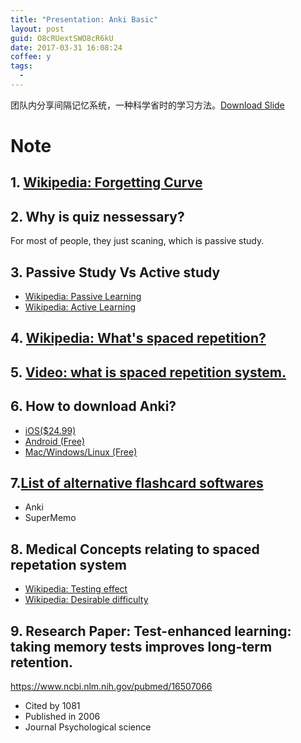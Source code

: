 ```yaml
---
title: "Presentation: Anki Basic"
layout: post
guid: O8cRUextSWO8cR6kU
date: 2017-03-31 16:08:24
coffee: y
tags:
  -
---
```


团队内分享间隔记忆系统，一种科学省时的学习方法。[Download Slide](https://speakerdeck.com/xiaoronglv/anki-basic)

<script async class="speakerdeck-embed" data-id="b61cf73396e14ca3917db768d3957dc9" data-ratio="1.41436464088398" src="//speakerdeck.com/assets/embed.js"></script>


# Note


## 1. [Wikipedia: Forgetting Curve](https://en.wikipedia.org/wiki/Forgetting_curve)

## 2. Why is quiz nessessary?

For most of people, they just scaning, which is passive study.

## 3. Passive Study Vs Active study

- [Wikipedia: Passive Learning](https://en.wikipedia.org/wiki/Passive_learning)
- [Wikipedia: Active Learning](https://en.wikipedia.org/wiki/Active_learning)

## 4. [Wikipedia: What's spaced repetition?](https://en.wikipedia.org/wiki/Spaced_repetition)

## 5. [Video: what is spaced repetition system.](https://en.wikipedia.org/wiki/File:Spaced_repetition.webm)

## 6. How to download Anki?

- [iOS($24.99)](https://itunes.apple.com/us/app/ankimobile-flashcards/id373493387?mt=8)
- [Android (Free)](https://play.google.com/store/apps/details?id=com.ichi2.anki)
- [Mac/Windows/Linux (Free)](https://apps.ankiweb.net/)

## 7.[List of alternative flashcard softwares](https://en.wikipedia.org/wiki/List_of_flashcard_software)

- Anki
- SuperMemo

## 8. Medical Concepts relating to spaced repetation system

- [Wikipedia: Testing effect](https://en.wikipedia.org/wiki/Testing_effect)
- [Wikipedia: Desirable difficulty](https://en.wikipedia.org/wiki/Desirable_difficulty)

## 9. Research Paper: Test-enhanced learning: taking memory tests improves long-term retention.

https://www.ncbi.nlm.nih.gov/pubmed/16507066

- Cited by 1081
- Published in 2006
- Journal Psychological science





